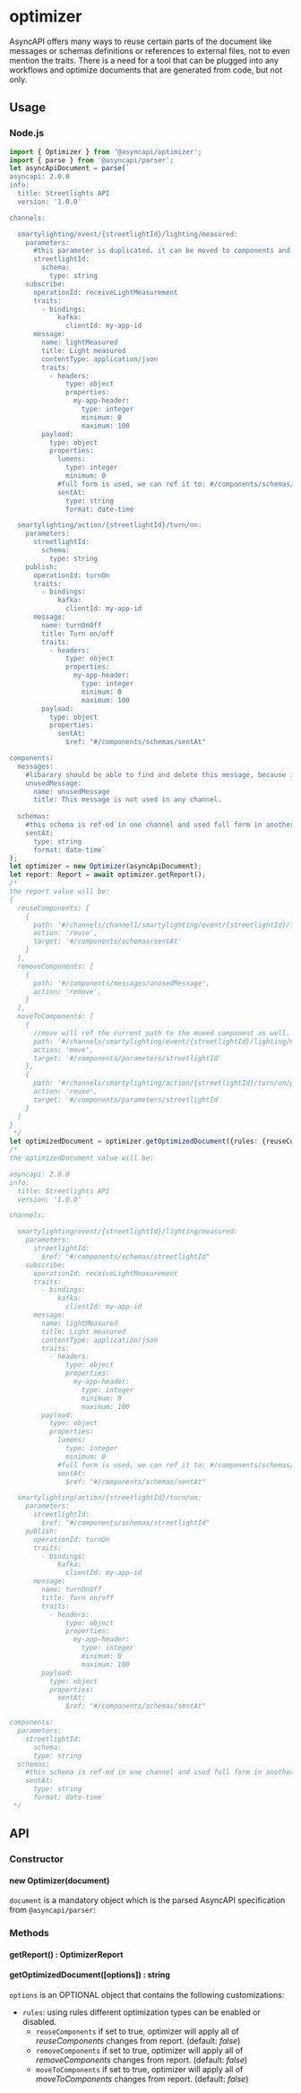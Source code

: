 # optimizer
AsyncAPI offers many ways to reuse certain parts of the document like messages or schemas definitions or references to external files, not to even mention the traits. There is a need for a tool that can be plugged into any workflows and optimize documents that are generated from code, but not only.

## Usage

### Node.js

```typescript
import { Optimizer } from '@asyncapi/optimizer';
import { parse } from '@asyncapi/parser';
let asyncApiDocument = parse(`
asyncapi: 2.0.0
info:
  title: Streetlights API
  version: '1.0.0'

channels:

  smartylighting/event/{streetlightId}/lighting/measured:
    parameters:
      #this parameter is duplicated. it can be moved to components and ref-ed from here.
      streetlightId:
        schema:
          type: string
    subscribe:
      operationId: receiveLightMeasurement
      traits:
        - bindings:
            kafka:
              clientId: my-app-id
      message:
        name: lightMeasured
        title: Light measured
        contentType: application/json
        traits:
          - headers:
              type: object
              properties:
                my-app-header:
                  type: integer
                  minimum: 0
                  maximum: 100
        payload:
          type: object
          properties:
            lumens:
              type: integer
              minimum: 0
            #full form is used, we can ref it to: #/components/schemas/sentAt
            sentAt:
              type: string
              format: date-time

  smartylighting/action/{streetlightId}/turn/on:
    parameters:
      streetlightId:
        schema:
          type: string
    publish:
      operationId: turnOn
      traits:
        - bindings:
            kafka:
              clientId: my-app-id
      message:
        name: turnOnOff
        title: Turn on/off
        traits:
          - headers:
              type: object
              properties:
                my-app-header:
                  type: integer
                  minimum: 0
                  maximum: 100
        payload:
          type: object
          properties:
            sentAt:
              $ref: "#/components/schemas/sentAt"

components:
  messages:
    #libarary should be able to find and delete this message, because it is not used anywhere.
    unusedMessage:
      name: unusedMessage
      title: This message is not used in any channel.
      
  schemas:
    #this schema is ref-ed in one channel and used full form in another. library should be able to identify and ref the second channel as well.
    sentAt:
      type: string
      format: date-time`
);
let optimizer = new Optimizer(asyncApiDocument);
let report: Report = await optimizer.getReport();
/*
the report value will be:
{
  reuseComponents: [
    {
      path: '#/channels/channel1/smartylighting/event/{streetlightId}/lighting/measured/message/payload/properties/sentAt',
      action: 'reuse',
      target: '#/components/schemas/sentAt'
    }
  ],
  removeComponents: [
    {
      path: '#/components/messages/unusedMessage',
      action: 'remove',
    }
  ],
  moveToComponents: [
    {
      //move will ref the current path to the moved component as well.
      path: '#/channels/smartylighting/event/{streetlightId}/lighting/measured/parameters/streetlightId',
      action: 'move',
      target: '#/components/parameters/streetlightId'
    },
    {
      path: '#/channels/smartylighting/action/{streetlightId}/turn/on/parameters/streetlightId',
      action: 'reuse',
      target: '#/components/parameters/streetlightId'
    }
  ]
}
 */
let optimizedDocument = optimizer.getOptimizedDocument({rules: {reuseComponents: true,removeComponents: true,moveToComponents: true }})
/*
the optimizedDocument value will be:

asyncapi: 2.0.0
info:
  title: Streetlights API
  version: '1.0.0'

channels:

  smartylighting/event/{streetlightId}/lighting/measured:
    parameters:
      streetlightId:
        $ref: "#/components/schemas/streetlightId"
    subscribe:
      operationId: receiveLightMeasurement
      traits:
        - bindings:
            kafka:
              clientId: my-app-id
      message:
        name: lightMeasured
        title: Light measured
        contentType: application/json
        traits:
          - headers:
              type: object
              properties:
                my-app-header:
                  type: integer
                  minimum: 0
                  maximum: 100
        payload:
          type: object
          properties:
            lumens:
              type: integer
              minimum: 0
            #full form is used, we can ref it to: #/components/schemas/sentAt
            sentAt:
              $ref: "#/components/schemas/sentAt"

  smartylighting/action/{streetlightId}/turn/on:
    parameters:
      streetlightId:
        $ref: "#/components/schemas/streetlightId"
    publish:
      operationId: turnOn
      traits:
        - bindings:
            kafka:
              clientId: my-app-id
      message:
        name: turnOnOff
        title: Turn on/off
        traits:
          - headers:
              type: object
              properties:
                my-app-header:
                  type: integer
                  minimum: 0
                  maximum: 100
        payload:
          type: object
          properties:
            sentAt:
              $ref: "#/components/schemas/sentAt"

components:
  parameters:
    streetlightId:
      schema:
      type: string
  schemas:
    #this schema is ref-ed in one channel and used full form in another. library should be able to identify and ref the second channel as well.
    sentAt:
      type: string
      format: date-time`
 */
```

## API

### Constructor

#### new Optimizer(document)

`document` is a mandatory object which is the parsed AsyncAPI specification from `@asyncapi/parser`:

### Methods

#### getReport() : OptimizerReport
#### getOptimizedDocument([options]) : string
`options` is an OPTIONAL object that contains the following customizations:
* `rules`: using rules different optimization types can be enabled or disabled.
    * `reuseComponents` if set to true, optimizer will apply all of *reuseComponents* changes from report. (default: *false*)
    * `removeComponents` if set to true, optimizer will apply all of *removeComponents* changes from report. (default: *false*)
    * `moveToComponents` if set to true, optimizer will apply all of *moveToComponents* changes from report. (default: *false*) 
